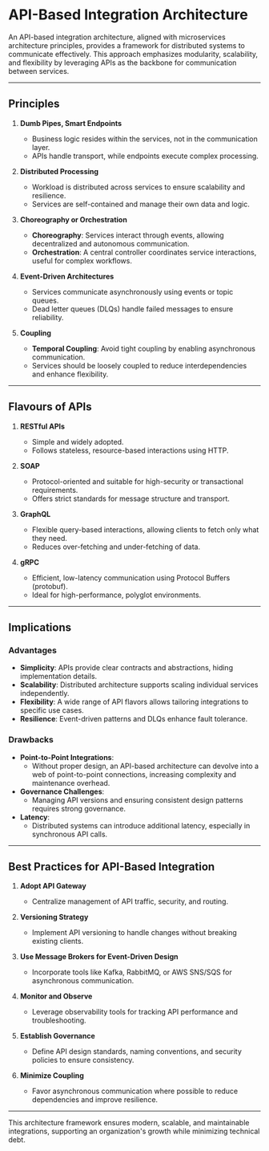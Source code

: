 # API-Based Integration Architecture  
An API-based integration architecture, aligned with microservices architecture principles, provides a framework for distributed systems to communicate effectively. This approach emphasizes modularity, scalability, and flexibility by leveraging APIs as the backbone for communication between services.  

---

## **Principles**  

1. **Dumb Pipes, Smart Endpoints**  
   - Business logic resides within the services, not in the communication layer.  
   - APIs handle transport, while endpoints execute complex processing.  

2. **Distributed Processing**  
   - Workload is distributed across services to ensure scalability and resilience.  
   - Services are self-contained and manage their own data and logic.  

3. **Choreography or Orchestration**  
   - **Choreography**: Services interact through events, allowing decentralized and autonomous communication.  
   - **Orchestration**: A central controller coordinates service interactions, useful for complex workflows.  

4. **Event-Driven Architectures**  
   - Services communicate asynchronously using events or topic queues.  
   - Dead letter queues (DLQs) handle failed messages to ensure reliability.  

5. **Coupling**  
   - **Temporal Coupling**: Avoid tight coupling by enabling asynchronous communication.  
   - Services should be loosely coupled to reduce interdependencies and enhance flexibility.  

---

## **Flavours of APIs**  

1. **RESTful APIs**  
   - Simple and widely adopted.  
   - Follows stateless, resource-based interactions using HTTP.  

2. **SOAP**  
   - Protocol-oriented and suitable for high-security or transactional requirements.  
   - Offers strict standards for message structure and transport.  

3. **GraphQL**  
   - Flexible query-based interactions, allowing clients to fetch only what they need.  
   - Reduces over-fetching and under-fetching of data.  

4. **gRPC**  
   - Efficient, low-latency communication using Protocol Buffers (protobuf).  
   - Ideal for high-performance, polyglot environments.  

---

## **Implications**  

### **Advantages**  
- **Simplicity**: APIs provide clear contracts and abstractions, hiding implementation details.  
- **Scalability**: Distributed architecture supports scaling individual services independently.  
- **Flexibility**: A wide range of API flavors allows tailoring integrations to specific use cases.  
- **Resilience**: Event-driven patterns and DLQs enhance fault tolerance.  

### **Drawbacks**  
- **Point-to-Point Integrations**:  
   - Without proper design, an API-based architecture can devolve into a web of point-to-point connections, increasing complexity and maintenance overhead.  
- **Governance Challenges**:  
   - Managing API versions and ensuring consistent design patterns requires strong governance.  
- **Latency**:  
   - Distributed systems can introduce additional latency, especially in synchronous API calls.  

---

## **Best Practices for API-Based Integration**  

1. **Adopt API Gateway**  
   - Centralize management of API traffic, security, and routing.  

2. **Versioning Strategy**  
   - Implement API versioning to handle changes without breaking existing clients.  

3. **Use Message Brokers for Event-Driven Design**  
   - Incorporate tools like Kafka, RabbitMQ, or AWS SNS/SQS for asynchronous communication.  

4. **Monitor and Observe**  
   - Leverage observability tools for tracking API performance and troubleshooting.  

5. **Establish Governance**  
   - Define API design standards, naming conventions, and security policies to ensure consistency.  

6. **Minimize Coupling**  
   - Favor asynchronous communication where possible to reduce dependencies and improve resilience.  

---  

This architecture framework ensures modern, scalable, and maintainable integrations, supporting an organization's growth while minimizing technical debt.